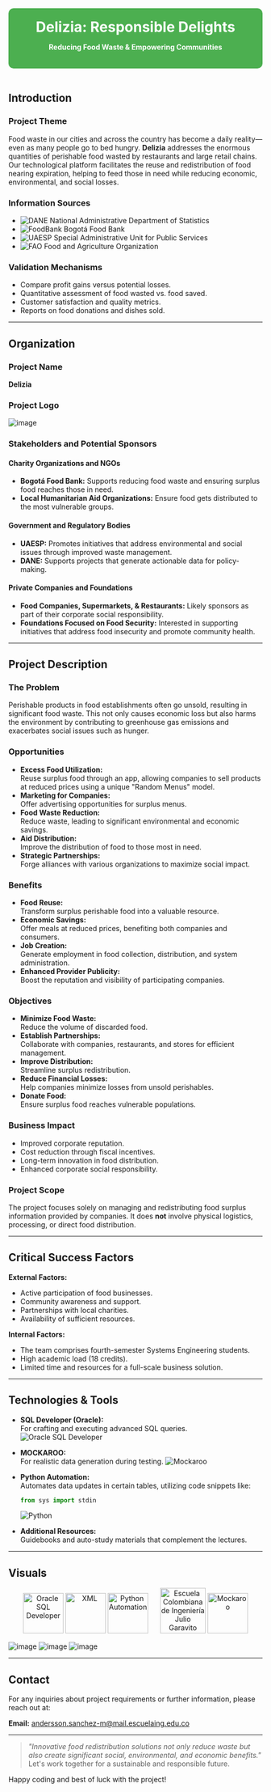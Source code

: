 <!-- Header Section with Colored Banner -->
<div align="center" style="background-color:#4CAF50; padding:20px; border-radius:10px;">
  <h1 style="color:#fff; margin:0;">Delizia: Responsible Delights</h1>
  <p style="color:#fff; font-weight:bold;">Reducing Food Waste & Empowering Communities</p>
</div>

<br>

## Introduction

### Project Theme
Food waste in our cities and across the country has become a daily reality—even as many people go to bed hungry. **Delizia** addresses the enormous quantities of perishable food wasted by restaurants and large retail chains. Our technological platform facilitates the reuse and redistribution of food nearing expiration, helping to feed those in need while reducing economic, environmental, and social losses.

### Information Sources
- ![DANE](https://img.shields.io/badge/DANE-Statistics-blue?style=flat-square) National Administrative Department of Statistics  
- ![FoodBank](https://img.shields.io/badge/Bogot%C3%A1-Food%20Bank-green?style=flat-square) Bogotá Food Bank  
- ![UAESP](https://img.shields.io/badge/UAESP-Public%20Services-orange?style=flat-square) Special Administrative Unit for Public Services  
- ![FAO](https://img.shields.io/badge/FAO-Agriculture-red?style=flat-square) Food and Agriculture Organization

### Validation Mechanisms
- Compare profit gains versus potential losses.
- Quantitative assessment of food wasted vs. food saved.
- Customer satisfaction and quality metrics.
- Reports on food donations and dishes sold.

---

## Organization

### Project Name
**Delizia**

### Project Logo
![image](https://github.com/user-attachments/assets/b00ffe66-d5aa-4a67-99d2-df29b342a01b)


### Stakeholders and Potential Sponsors
#### Charity Organizations and NGOs
- **Bogotá Food Bank:** Supports reducing food waste and ensuring surplus food reaches those in need.
- **Local Humanitarian Aid Organizations:** Ensure food gets distributed to the most vulnerable groups.

#### Government and Regulatory Bodies
- **UAESP:** Promotes initiatives that address environmental and social issues through improved waste management.
- **DANE:** Supports projects that generate actionable data for policy-making.

#### Private Companies and Foundations
- **Food Companies, Supermarkets, & Restaurants:** Likely sponsors as part of their corporate social responsibility.
- **Foundations Focused on Food Security:** Interested in supporting initiatives that address food insecurity and promote community health.

---

## Project Description

### The Problem
Perishable products in food establishments often go unsold, resulting in significant food waste. This not only causes economic loss but also harms the environment by contributing to greenhouse gas emissions and exacerbates social issues such as hunger.

### Opportunities
- **Excess Food Utilization:**  
  Reuse surplus food through an app, allowing companies to sell products at reduced prices using a unique "Random Menus" model.
- **Marketing for Companies:**  
  Offer advertising opportunities for surplus menus.
- **Food Waste Reduction:**  
  Reduce waste, leading to significant environmental and economic savings.
- **Aid Distribution:**  
  Improve the distribution of food to those most in need.
- **Strategic Partnerships:**  
  Forge alliances with various organizations to maximize social impact.

### Benefits
- **Food Reuse:**  
  Transform surplus perishable food into a valuable resource.
- **Economic Savings:**  
  Offer meals at reduced prices, benefiting both companies and consumers.
- **Job Creation:**  
  Generate employment in food collection, distribution, and system administration.
- **Enhanced Provider Publicity:**  
  Boost the reputation and visibility of participating companies.

### Objectives
- **Minimize Food Waste:**  
  Reduce the volume of discarded food.
- **Establish Partnerships:**  
  Collaborate with companies, restaurants, and stores for efficient management.
- **Improve Distribution:**  
  Streamline surplus redistribution.
- **Reduce Financial Losses:**  
  Help companies minimize losses from unsold perishables.
- **Donate Food:**  
  Ensure surplus food reaches vulnerable populations.

### Business Impact
- Improved corporate reputation.
- Cost reduction through fiscal incentives.
- Long-term innovation in food distribution.
- Enhanced corporate social responsibility.

### Project Scope
The project focuses solely on managing and redistributing food surplus information provided by companies. It does **not** involve physical logistics, processing, or direct food distribution.

---

## Critical Success Factors

**External Factors:**
- Active participation of food businesses.
- Community awareness and support.
- Partnerships with local charities.
- Availability of sufficient resources.

**Internal Factors:**
- The team comprises fourth-semester Systems Engineering students.
- High academic load (18 credits).
- Limited time and resources for a full-scale business solution.

---

## Technologies & Tools

- **SQL Developer (Oracle):**  
  For crafting and executing advanced SQL queries.
  ![Oracle SQL Developer](https://img.shields.io/badge/Oracle-SQLDeveloper-blue?style=for-the-badge&logo=oracle)
  
- **MOCKAROO:**  
  For realistic data generation during testing.
  ![Mockaroo](https://img.shields.io/badge/Mockaroo-Data_Generation-orange?style=for-the-badge&logo=mockaroo)
  
- **Python Automation:**  
  Automates data updates in certain tables, utilizing code snippets like:
  ```python
  from sys import stdin
  ```
  ![Python](https://img.shields.io/badge/Python-Automation-blue?style=for-the-badge&logo=python)
  
- **Additional Resources:**  
  Guidebooks and auto-study materials that complement the lectures.

---

## Visuals

<p align="center">
  <img src="https://upload.wikimedia.org/wikipedia/en/thumb/6/68/Oracle_SQL_Developer_logo.svg/800px-Oracle_SQL_Developer_logo.svg.png" width="80" title="Oracle SQL Developer"/>
  <img src="https://upload.wikimedia.org/wikipedia/commons/e/e6/Text-xml.svg" width="80" title="XML"/>
  <img src="https://upload.wikimedia.org/wikipedia/commons/thumb/c/c3/Python-logo-notext.svg/640px-Python-logo-notext.svg.png" width="80" title="Python Automation"/>
  <img src="https://encrypted-tbn0.gstatic.com/images?q=tbn:ANd9GcTC-gwee_9e_EtkamiqHKlSNYDWffhGx741Yg&s" width="90" title="Escuela Colombiana de Ingeniería Julio Garavito" style="margin-left: 20px;"/>
  <img src="https://cdn-1.webcatalog.io/catalog/mockaroo/mockaroo-icon-filled-256.png?v=1714775161445" width="80" title="Mockaroo"/>
</p>

![image](https://github.com/user-attachments/assets/35a8a570-795b-44d6-8336-cbd4d14aab47)
![image](https://github.com/user-attachments/assets/3caf91a4-2e0b-485a-9651-89bb5d2dcee7)
![image](https://github.com/user-attachments/assets/aea2a65e-b4cc-4e0a-87ad-f288b966570a)

---

## Contact

For any inquiries about project requirements or further information, please reach out at:

**Email:** [andersson.sanchez-m@mail.escuelaing.edu.co](mailto:andersson.sanchez-m@mail.escuelaing.edu.co)

---

> _"Innovative food redistribution solutions not only reduce waste but also create significant social, environmental, and economic benefits."_  
> Let's work together for a sustainable and responsible future.

Happy coding and best of luck with the project!
